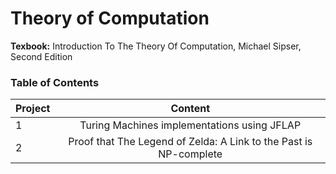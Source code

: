 # Theory of Computation

**Texbook:** Introduction To The Theory Of Computation, Michael Sipser, Second Edition 

### Table of Contents


| Project | Content                |
| ------  | :--------------------: |
| 1       | Turing Machines implementations using JFLAP |
| 2       | Proof that The Legend of Zelda: A Link to the Past is NP-complete|


